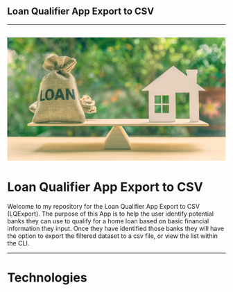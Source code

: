 ## Loan Qualifier App Export to CSV
---
![picture](Starter_Code/qualifier/picture/loan_image.png)
---

# Loan Qualifier App Export to CSV

Welcome to my repository for the Loan Qualifier App Export to CSV (LQExport). The purpose of this App is to help the user identify potential banks they can use to qualify for a home loan based on basic financial information they input. Once they have identified those banks they will have the option to export the filtered dataset to a csv file, or view the list within the CLI.

---

# Technologies


